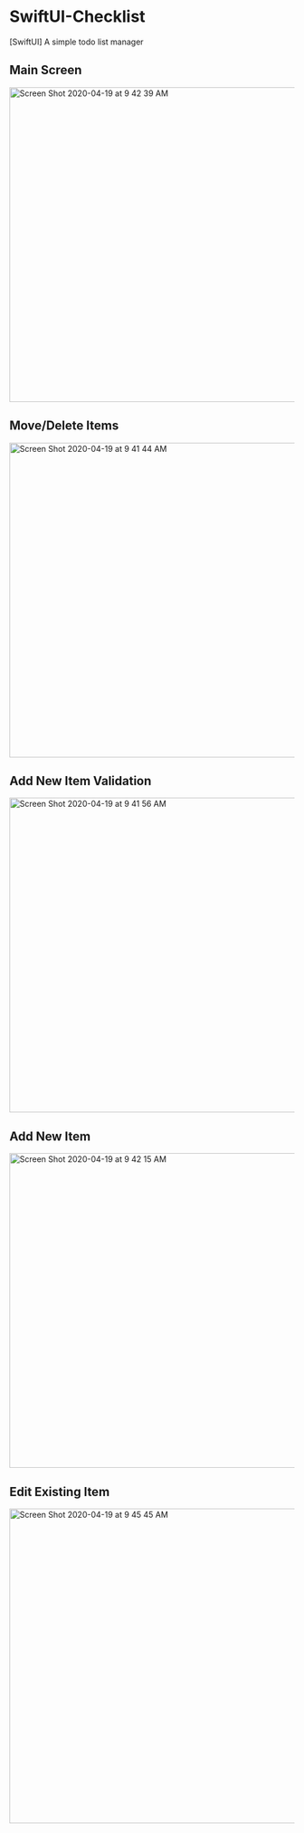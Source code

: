 # SwiftUI-Checklist
[SwiftUI] A simple todo list manager
## Main Screen
<img width="556" alt="Screen Shot 2020-04-19 at 9 42 39 AM" src="https://user-images.githubusercontent.com/2395780/79694083-1a019900-8223-11ea-911f-8f9dc270ca0b.png">

## Move/Delete Items
<img width="556" alt="Screen Shot 2020-04-19 at 9 41 44 AM" src="https://user-images.githubusercontent.com/2395780/79694146-6ea51400-8223-11ea-9b5b-08932fbe42f8.png">

## Add New Item Validation
<img width="556" alt="Screen Shot 2020-04-19 at 9 41 56 AM" src="https://user-images.githubusercontent.com/2395780/79694164-89778880-8223-11ea-8b16-f37c2de71887.png">

## Add New Item
<img width="556" alt="Screen Shot 2020-04-19 at 9 42 15 AM" src="https://user-images.githubusercontent.com/2395780/79694170-9ac09500-8223-11ea-8f95-83243c82da7a.png">

## Edit Existing Item
<img width="556" alt="Screen Shot 2020-04-19 at 9 45 45 AM" src="https://user-images.githubusercontent.com/2395780/79694183-a8761a80-8223-11ea-92ca-6c3ffb97d54f.png">
